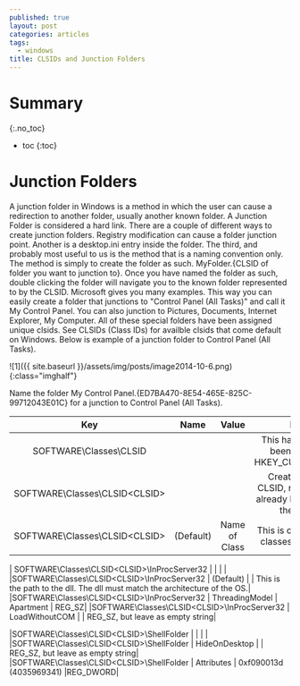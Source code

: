 ```yaml
---
published: true
layout: post
categories: articles
tags:
  - windows
title: CLSIDs and Junction Folders
---
```

# Summary
{:.no_toc}

* toc
{:toc}

# Junction Folders

A junction folder in Windows is a method in which the user can cause a redirection to another folder, usually another known folder. A Junction Folder is considered a hard link. There are a couple of different ways to create junction folders. Registry modification can cause a folder junction point. Another is a desktop.ini entry inside the folder. The third, and probably most useful to us is the method that is a naming convention only. The method is simply to create the folder as such. MyFolder.{CLSID of folder you want to junction to}. Once you have named the folder as such, double clicking the folder will navigate you to the known folder represented to by the CLSID. Microsoft gives you many examples. This way you can easily create a folder that junctions to "Control Panel (All Tasks)" and call it My Control Panel. You can also junction to Pictures, Documents, Internet Explorer, My Computer. All of these special folders have been assigned unique clsids. See CLSIDs (Class IDs) for availble clsids that come default on Windows. Below is example of a junction folder to Control Panel (All Tasks).

![1]({{ site.baseurl }}/assets/img/posts/image2014-10-6.png){:class="imghalf"}

Name the folder My Control Panel.{ED7BA470-8E54-465E-825C-99712043E01C} for a junction to Control Panel (All Tasks).


| Key | Name | Value | Notes |
| :-----------: | :-----------: | :-----------: | :-----------: |
| SOFTWARE\Classes\CLSID | | | This has not always been created in HKEY_CURRENT_USER |
| SOFTWARE\Classes\CLSID\<CLSID> | | | Create your own CLSID, not one that is already being used on the system |
| SOFTWARE\Classes\CLSID\<CLSID>|(Default)|Name of Class|This is optional. Many classes have names |
  	  	  	 
| SOFTWARE\Classes\CLSID\<CLSID>\InProcServer32 |	|	|  	 |
|SOFTWARE\Classes\CLSID\<CLSID>\InProcServer32 |	(Default) |	<Path To Dll> |	This is the path to the dll. The dll must match the architecture of the OS.|
|SOFTWARE\Classes\CLSID\<CLSID>\InProcServer32 |	ThreadingModel |	Apartment |	REG_SZ|
|SOFTWARE\Classes\CLSID\<CLSID>\InProcServer32 |	LoadWithoutCOM 	 | |	REG_SZ, but leave as empty string|
  	  	  	 
|SOFTWARE\Classes\CLSID\<CLSID>\ShellFolder | | | |	  	  	 
|SOFTWARE\Classes\CLSID\<CLSID>\ShellFolder |	HideOnDesktop |	|  	REG_SZ, but leave as empty string|
|SOFTWARE\Classes\CLSID\<CLSID>\ShellFolder |	Attributes |	0xf090013d (4035969341) 	|REG_DWORD|
